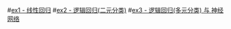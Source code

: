 #[ex1 - 线性回归](https://github.com/MeiMeng/ML-AndrewNG/blob/master/ML_ex1/ex1_%E7%BA%BF%E6%80%A7%E5%9B%9E%E5%BD%92.md)
#[ex2 - 逻辑回归(二元分类)](https://github.com/MeiMeng/ML-AndrewNG/blob/master/ML_ex2/ex2_Logistic%E4%BA%8C%E5%85%83%E5%9B%9E%E5%BD%92.md)
#[ex3 - 逻辑回归(多元分类) 与 神经网络](https://github.com/MeiMeng/ML-AndrewNG/blob/master/ML_ex3/ex3_Logistic%E5%A4%9A%E5%85%83%E5%9B%9E%E5%BD%92-%E7%A5%9E%E7%BB%8F%E7%BD%91%E7%BB%9C.md)

